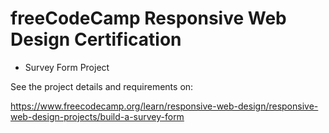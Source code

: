 # freeCodeCamp Responsive Web Design Certification

- Survey Form Project

See the project details and requirements on: 

https://www.freecodecamp.org/learn/responsive-web-design/responsive-web-design-projects/build-a-survey-form
